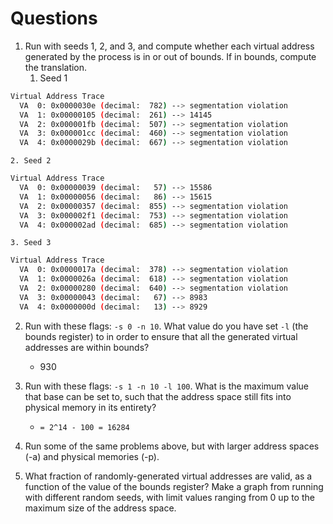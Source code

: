 # Questions
1. Run with seeds 1, 2, and 3, and compute whether each virtual address generated by the process is in or out of bounds. If in bounds, compute the translation.
    1. Seed 1

```sh
Virtual Address Trace
  VA  0: 0x0000030e (decimal:  782) --> segmentation violation
  VA  1: 0x00000105 (decimal:  261) --> 14145
  VA  2: 0x000001fb (decimal:  507) --> segmentation violation
  VA  3: 0x000001cc (decimal:  460) --> segmentation violation
  VA  4: 0x0000029b (decimal:  667) --> segmentation violation
```

    2. Seed 2

```sh
Virtual Address Trace
  VA  0: 0x00000039 (decimal:   57) --> 15586
  VA  1: 0x00000056 (decimal:   86) --> 15615
  VA  2: 0x00000357 (decimal:  855) --> segmentation violation
  VA  3: 0x000002f1 (decimal:  753) --> segmentation violation
  VA  4: 0x000002ad (decimal:  685) --> segmentation violation
```

    3. Seed 3

```sh
Virtual Address Trace
  VA  0: 0x0000017a (decimal:  378) --> segmentation violation
  VA  1: 0x0000026a (decimal:  618) --> segmentation violation
  VA  2: 0x00000280 (decimal:  640) --> segmentation violation
  VA  3: 0x00000043 (decimal:   67) --> 8983
  VA  4: 0x0000000d (decimal:   13) --> 8929
```

2. Run with these flags: `-s 0 -n 10`. What value do you have set `-l` (the bounds register) to in order to ensure that all the generated virtual addresses are within bounds?
    - 930

3. Run with these flags: `-s 1 -n 10 -l 100`. What is the maximum value that base can be set to, such that the address space still fits into physical memory in its entirety?
    - `= 2^14 - 100 = 16284`

4. Run some of the same problems above, but with larger address spaces (-a) and physical memories (-p).

5. What fraction of randomly-generated virtual addresses are valid, as a function of the value of the bounds register? Make a graph from running with different random seeds, with limit values ranging from 0 up to the maximum size of the address space.

